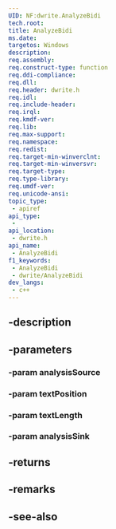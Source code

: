 ```yaml
---
UID: NF:dwrite.AnalyzeBidi
tech.root: 
title: AnalyzeBidi
ms.date: 
targetos: Windows
description: 
req.assembly: 
req.construct-type: function
req.ddi-compliance: 
req.dll: 
req.header: dwrite.h
req.idl: 
req.include-header: 
req.irql: 
req.kmdf-ver: 
req.lib: 
req.max-support: 
req.namespace: 
req.redist: 
req.target-min-winverclnt: 
req.target-min-winversvr: 
req.target-type: 
req.type-library: 
req.umdf-ver: 
req.unicode-ansi: 
topic_type:
 - apiref
api_type:
 - 
api_location:
 - dwrite.h
api_name:
 - AnalyzeBidi
f1_keywords:
 - AnalyzeBidi
 - dwrite/AnalyzeBidi
dev_langs:
 - c++
---
```


## -description

## -parameters

### -param analysisSource

### -param textPosition

### -param textLength

### -param analysisSink

## -returns

## -remarks

## -see-also

